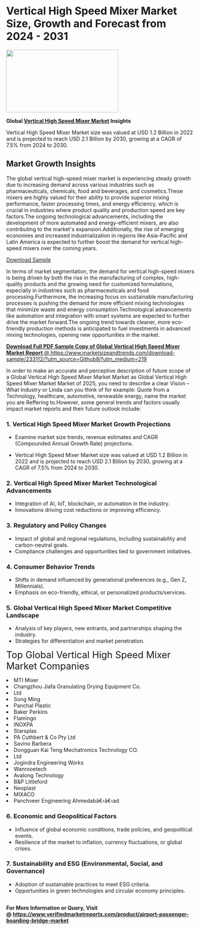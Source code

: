 <H1>Vertical High Speed Mixer Market Size, Growth and Forecast from 2024 - 2031</H1><img class="aligncenter size-medium wp-image-584254" src="https://thirdeyenews.in/wp-content/uploads/2024/09/Global-Market-Research-300x168.jpeg" alt="" width="300" height="168" /><p><strong>Global&nbsp;<a href="https://www.marketsizeandtrends.com/download-sample/233112/?utm_source=Github8j?utm_medium=219">Vertical High Speed Mixer Market</a> Insights</strong></p><p>Vertical High Speed Mixer Market size was valued at USD 1.2 Billion in 2022 and is projected to reach USD 2.1 Billion by 2030, growing at a CAGR of 7.5% from 2024 to 2030.</p><p><h2>Market Growth Insights</h2> <p>The global vertical high-speed mixer market is experiencing steady growth due to increasing demand across various industries such as pharmaceuticals, chemicals, food and beverages, and cosmetics.These mixers are highly valued for their ability to provide superior mixing performance, faster processing times, and energy efficiency, which is crucial in industries where product quality and production speed are key factors.The ongoing technological advancements, including the development of more automated and energy-efficient mixers, are also contributing to the market's expansion.Additionally, the rise of emerging economies and increased industrialization in regions like Asia-Pacific and Latin America is expected to further boost the demand for vertical high-speed mixers over the coming years.</p> <p><a href="#">Download Sample</a></p> <p>In terms of market segmentation, the demand for vertical high-speed mixers is being driven by both the rise in the manufacturing of complex, high-quality products and the growing need for customized formulations, especially in industries such as pharmaceuticals and food processing.Furthermore, the increasing focus on sustainable manufacturing processes is pushing the demand for more efficient mixing technologies that minimize waste and energy consumption.Technological advancements like automation and integration with smart systems are expected to further drive the market forward.The ongoing trend towards cleaner, more eco-friendly production methods is anticipated to fuel investments in advanced mixing technologies, opening new opportunities in the market.</p> <p><a href="#"></p><p><span class=""><strong>Download Full PDF Sample Copy of Global Vertical High Speed Mixer Market Report</strong> @ <a href="https://www.marketsizeandtrends.com/download-sample/233112/?utm_source=Github8j?utm_medium=219" target="_blank">https://www.marketsizeandtrends.com/download-sample/233112/?utm_source=Github8j?utm_medium=219</a></span></p><p>In order to make an accurate and perceptive description of future scope of a Global&nbsp;Vertical High Speed Mixer Market Market as Global&nbsp;Vertical High Speed Mixer Market Market of 2025, you need to describe a clear Vision &ndash; What Industry or Linda can you think of for example: Quote from a Technology, healthcare, automotive, renewable energy, name the market you are Reffering to.However, some general trends and factors usually impact market reports and their future outlook include:</p><h3>1.&nbsp;<strong>Vertical High Speed Mixer Market Growth Projections</strong></h3><ul><li>Examine market size trends, revenue estimates and CAGR (Compounded Annual Growth Rate) projections.</li><li><p>Vertical High Speed Mixer Market size was valued at USD 1.2 Billion in 2022 and is projected to reach USD 2.1 Billion by 2030, growing at a CAGR of 7.5% from 2024 to 2030.</p></li></ul><h3>2.&nbsp;<strong>Vertical High Speed Mixer Market Technological Advancements</strong></h3><ul><li>Integration of AI, IoT, blockchain, or automation in the industry.</li><li>Innovations driving cost reductions or improving efficiency.</li></ul><h3>3.&nbsp;<strong>Regulatory and Policy Changes</strong></h3><ul><li>Impact of global and regional regulations, including sustainability and carbon-neutral goals.</li><li>Compliance challenges and opportunities tied to government initiatives.</li></ul><h3>4.&nbsp;<strong>Consumer Behavior Trends</strong></h3><ul><li>Shifts in demand influenced by generational preferences (e.g., Gen Z, Millennials).</li><li>Emphasis on eco-friendly, ethical, or personalized products/services.</li></ul><h3>5.&nbsp;<strong>Global Vertical High Speed Mixer Market Competitive Landscape</strong></h3><ul><li>Analysis of key players, new entrants, and partnerships shaping the industry.</li><li>Strategies for differentiation and market penetration.</li></ul><p data-pm-slice="1 1 []"><span style="color: inherit; font-family: inherit; font-size: 25px;">Top Global Vertical High Speed Mixer Market Companies</span></p><div class="" data-test-id=""><p><li>MTI Mixer</li><li> Changzhou Jiafa Granulating Drying Equipment Co.</li><li>Ltd</li><li> Song Ming</li><li> Panchal Plastic</li><li> Baker Perkins</li><li> Flamingo</li><li> INOXPA</li><li> Starsplas</li><li> PA Cuthbert & Co Pty Ltd</li><li> Savino Barbera</li><li> Dongguan Kai Teng Mechatronics Technology CO.</li><li>Ltd</li><li> Jogindra Engineering Works</li><li> Wanrooetech</li><li> Avalong Technology</li><li> B&P Littleford</li><li> Neoplast</li><li> MIXACO</li><li> Panchveer Engineering Ahmedabâ€‹â€‹ad</li></p></div><h3>6.&nbsp;<strong>Economic and Geopolitical Factors</strong></h3><ul><li>Influence of global economic conditions, trade policies, and geopolitical events.</li><li>Resilience of the market to inflation, currency fluctuations, or global crises.</li></ul><h3>7.&nbsp;<strong>Sustainability and ESG (Environmental, Social, and Governance)</strong></h3><ul><li>Adoption of sustainable practices to meet ESG criteria.</li><li>Opportunities in green technologies and circular economy principles.</li></ul><h2><strong style="font-size: 14px;">For More Information or Query, Visit @&nbsp;</strong><a style="background-color: #ffffff; font-size: 14px;" href="https://www.marketsizeandtrends.com/report/vertical-high-speed-mixer-market/" target="_blank">https://www.verifiedmarketreports.com/product/airport-passenger-boarding-bridge-market</a></h2>